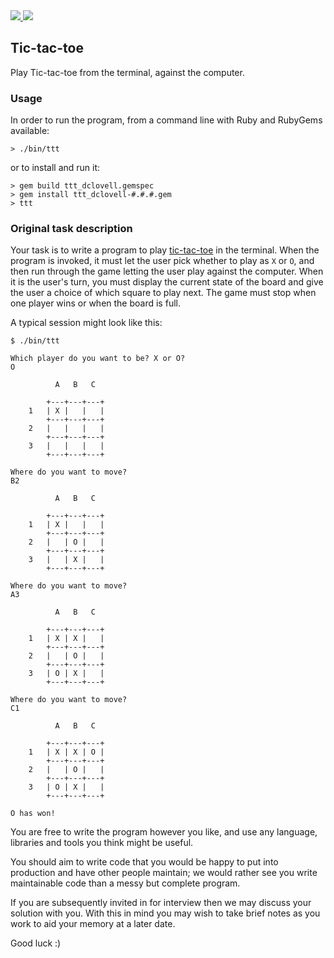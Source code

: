 <a href="https://codeclimate.com/github/wbreeze/ttt/maintainability">
  <img
    src="https://api.codeclimate.com/v1/badges/3c33f1e12008be62024e/maintainability"
  />
</a>
<a href="https://codeclimate.com/github/wbreeze/ttt/test_coverage">
  <img
    src="https://api.codeclimate.com/v1/badges/3c33f1e12008be62024e/test_coverage"
  />
</a>

## Tic-tac-toe

Play Tic-tac-toe from the terminal, against the computer.

### Usage

In order to run the program, from a command line with Ruby
and RubyGems available:

    > ./bin/ttt

or to install and run it:

    > gem build ttt_dclovell.gemspec
    > gem install ttt_dclovell-#.#.#.gem
    > ttt

### Original task description

Your task is to write a program to play [tic-tac-toe](http://en.wikipedia.org/wiki/Tic-tac-toe)
in the terminal. When the program is invoked, it must let the user pick whether
to play as `X` or `O`, and then run through the game letting the user play
against the computer. When it is the user's turn, you must display the current
state of the board and give the user a choice of which square to play next. The game must stop when one
player wins or when the board is full.

A typical session might look like this:

    $ ./bin/ttt

    Which player do you want to be? X or O?
    O

              A   B   C

            +---+---+---+
        1   | X |   |   |
            +---+---+---+
        2   |   |   |   |
            +---+---+---+
        3   |   |   |   |
            +---+---+---+

    Where do you want to move?
    B2

              A   B   C

            +---+---+---+
        1   | X |   |   |
            +---+---+---+
        2   |   | O |   |
            +---+---+---+
        3   |   | X |   |
            +---+---+---+

    Where do you want to move?
    A3

              A   B   C

            +---+---+---+
        1   | X | X |   |
            +---+---+---+
        2   |   | O |   |
            +---+---+---+
        3   | O | X |   |
            +---+---+---+

    Where do you want to move?
    C1

              A   B   C

            +---+---+---+
        1   | X | X | O |
            +---+---+---+
        2   |   | O |   |
            +---+---+---+
        3   | O | X |   |
            +---+---+---+

    O has won!

You are free to write the program however you like, and use any language,
libraries and tools you think might be useful.

You should aim to write code that you would be happy to put into production and
have other people maintain; we would rather see you write maintainable code
than a messy but complete program.

If you are subsequently invited in for interview then we may discuss your
solution with you. With this in mind you may wish to take brief notes as you
work to aid your memory at a later date.

Good luck :)
